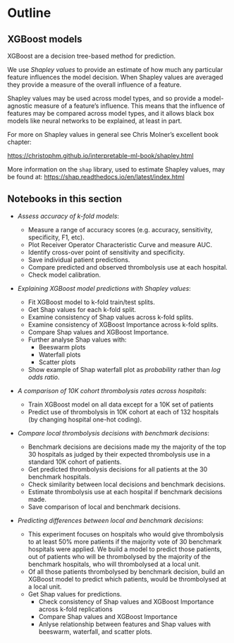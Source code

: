 # Outline

## XGBoost models

XGBoost are a decision tree-based method for prediction.

We use *Shapley values* to provide an estimate of how much any particular feature influences the model decision. When Shapley values are averaged they provide a measure of the overall influence of a feature.

Shapley values may be used across model types, and so provide a model-agnostic measure of a feature’s influence. This means that the influence of features may be compared across model types, and it allows black box models like neural networks to be explained, at least in part.

For more on Shapley values in general see Chris Molner’s excellent book chapter:

https://christophm.github.io/interpretable-ml-book/shapley.html

More information on the `shap` library, used to estimate Shapley values, may be found at: https://shap.readthedocs.io/en/latest/index.html

## Notebooks in this section

* *Assess accuracy of k-fold models*:
    * Measure a range of accuracy scores (e.g. accuracy, sensitivity, specificity, F1, etc).
    * Plot Receiver Operator Characteristic Curve and measure AUC.
    * Identify cross-over point of sensitivity and specificity.
    * Save individual patient predictions.
    * Compare predicted and observed thrombolysis use at each hospital.
    * Check model calibration.
    

* *Explaining XGBoost model predictions with Shapley values*:
    * Fit XGBoost model to k-fold train/test splits.
    * Get Shap values for each k-fold split.
    * Examine consistency of Shap values across k-fold splits.
    * Examine consistency of XGBoost Importance across k-fold splits.
    * Compare Shap values and XGBoost Importance.
    * Further analyse Shap values with:
        * Beeswarm plots
        * Waterfall plots
        * Scatter plots
    * Show example of Shap waterfall plot as *probability* rather than *log odds ratio*.
  
* *A comparison of 10K cohort thrombolysis rates across hospitals*:
    * Train XGBoost model on all data except for a 10K set of patients
    * Predict use of thrombolysis in 10K cohort at each of 132 hospitals (by changing hospital one-hot coding).

* *Compare local thrombolysis decisions with benchmark decisions*:
    * Benchmark decisions are decisions made my the majority of the top 30 hospitals as judged by their expected thrombolysis use in a standard 10K cohort of patients.
    * Get predicted thrombolysis decisions for all patients at the 30 benchmark hospitals.
    * Check similarity between local decisions and benchmark decisions.
    * Estimate thrombolysis use at each hospital if benchmark decisions made.
    * Save comparison of local and benchmark decisions.
    
* *Predicting differences between local and benchmark decisions*:
    * This experiment focuses on hospitals who would give thrombolysis to at least 50% more patients if the majority vote of 30 benchmark hospitals were applied. We build a model to predict those patients, out of patients who will be thrombolysed by the majority of the benchmark hospitals, who will thrombolysed at a local unit. 
    * Of all those patients thrombolysed by benchmark decision, build an XGBoost model to predict which patients, would be thrombolysed at a local unit.
    * Get Shap values for predictions.
        * Check consistency of Shap values and XGBoost Importance across k-fold replications
        * Compare Shap values and XGBoost Importance
        * Anlyse relationship between features and Shap values with beeswarm, waterfall, and scatter plots.
